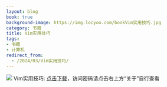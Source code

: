 ```yaml
---
layout: blog
book: true
background-image: https://img.locyoo.com/bookVim实用技巧.jpg
category: 书籍
title: Vim实用技巧
tags:
- 书籍
- 计算机
redirect_from:
  - /2024/03/Vim实用技巧/
---
```

![](https://img.locyoo.com/bookVim实用技巧.jpg)
Vim实用技巧: <a name = "ref1" href="https://url18.ctfile.com/f/50983618-1055874487-777b49?p=3619">点击下载</a>，访问密码请点击右上方“关于”自行查看